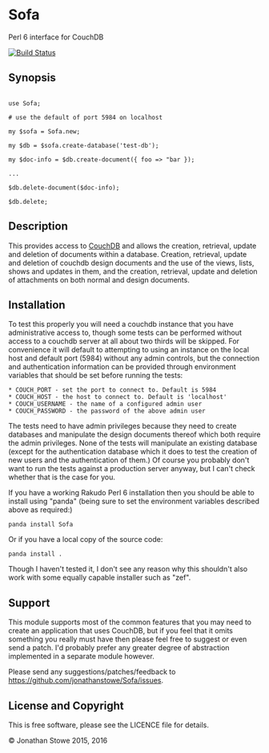 # Sofa

Perl 6 interface for CouchDB

[![Build Status](https://travis-ci.org/jonathanstowe/Sofa.svg?branch=master)](https://travis-ci.org/jonathanstowe/Sofa)

## Synopsis

```

use Sofa;

# use the default of port 5984 on localhost

my $sofa = Sofa.new; 

my $db = $sofa.create-database('test-db');

my $doc-info = $db.create-document({ foo => "bar });

...

$db.delete-document($doc-info);

$db.delete;

```

## Description

This provides access to [CouchDB](http://couchdb.apache.org/) and allows
the creation, retrieval, update and deletion of documents within a
database. Creation, retrieval, update and deletion of couchdb design
documents and the use of the views, lists, shows and updates in them,
and the creation, retrieval, update and deletion of attachments on both
normal and design documents.

## Installation

To test this properly you will need a couchdb instance that you have
administrative access to, though some tests can be performed without
access to a couchdb server at all about two thirds will be skipped.
For convenience it will default to attempting to using an instance
on the local host and default port (5984) without any admin controls,
but the connection and authentication information can be provided
through environment variables that should be set before running the
tests:

	* COUCH_PORT - set the port to connect to. Default is 5984
	* COUCH_HOST - the host to connect to. Default is 'localhost'
	* COUCH_USERNAME - the name of a configured admin user
	* COUCH_PASSWORD - the password of the above admin user

The tests need to have admin privileges because they need to create
databases and manipulate the design documents thereof which both require
the admin privileges.  None of the tests will manipulate an existing
database (except for the authentication database which it does to test
the creation of new users and the authentication of them.) Of course
you probably don't want to run the tests against a production server
anyway, but I can't check whether that is the case for you.

If you have a working Rakudo Perl 6 installation then you should be
able to install using "panda" (being sure to set the environment
variables described above as required:)

	panda install Sofa

Or if you have a local copy of the source code:

	panda install .

Though I haven't tested it, I don't see any reason why this shouldn't
also work with some equally capable installer such as "zef".

## Support

This module supports most of the common features that you may need
to create an application that uses CouchDB, but if you feel that
it omits something you really must have then please feel free to
suggest or even send a patch. I'd probably prefer any greater
degree of abstraction implemented in a separate module however.

Please send any suggestions/patches/feedback to
https://github.com/jonathanstowe/Sofa/issues.

## License and Copyright

This is free software, please see the LICENCE file for details.

© Jonathan Stowe 2015, 2016

